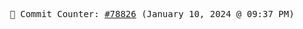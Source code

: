 <p align="center">
    <samp>
        📮 Commit Counter: <a href="https://github.com/Javascript-void0/Javascript-void0/commits/main">#78826</a> (January 10, 2024 @ 09:37 PM)
    </samp>
</p>